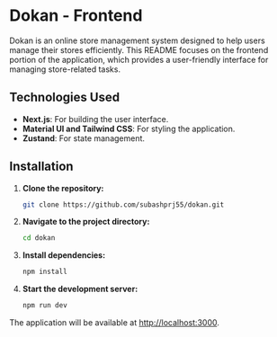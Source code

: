# Dokan - Frontend

Dokan is an online store management system designed to help users manage their stores efficiently. This README focuses on the frontend portion of the application, which provides a user-friendly interface for managing store-related tasks.

## Technologies Used

- **Next.js**: For building the user interface.
- **Material UI and Tailwind CSS**: For styling the application.
- **Zustand**: For state management.

## Installation

1. **Clone the repository:**

   ```bash
   git clone https://github.com/subashprj55/dokan.git
   ```

2. **Navigate to the project directory:**

   ```bash
   cd dokan
   ```

3. **Install dependencies:**

   ```bash
   npm install
   ```

4. **Start the development server:**

   ```bash
   npm run dev
   ```

The application will be available at [http://localhost:3000](http://localhost:3000).

